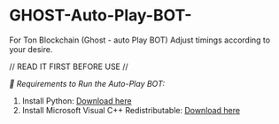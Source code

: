 # GHOST-Auto-Play-BOT-
For Ton Blockchain (Ghost - auto Play BOT) Adjust timings according to your desire.

// READ IT FIRST BEFORE USE //

*🔧 Requirements to Run the Auto-Play BOT:*
1. Install Python: [Download here](https://www.python.org/downloads/)  
2. Install Microsoft Visual C++ Redistributable: [Download here](https://learn.microsoft.com/en-us/cpp/windows/latest-supported-vc-redist?view=msvc-170)  
